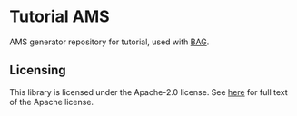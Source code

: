 # Tutorial AMS

AMS generator repository for tutorial, used with [BAG](https://github.com/bluecheetah/bag).

## Licensing

This library is licensed under the Apache-2.0 license.  See [here](LICENSE) for full text of the 
Apache license.
